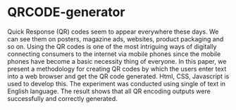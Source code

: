 # QRCODE-generator
Quick Response (QR) codes seem to appear everywhere these days. We can see them on 
posters, magazine ads, websites, product packaging and so on. Using the QR codes is one of the 
most intriguing ways of digitally connecting consumers to the internet via mobile phones since 
the mobile phones have become a basic necessity thing of everyone. In this paper, we present a 
methodology for creating QR codes by which the users enter text into a web browser and get 
the QR code generated. Html, CSS, Javascript is used to develop this. The experiment was 
conducted using single of text in English language. The result shows that all QR encoding 
outputs were successfully and correctly generated.
